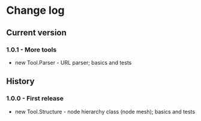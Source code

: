 # Change log
## Current version
### 1.0.1 - More tools
- new Tool.Parser - URL parser; basics and tests

## History
### 1.0.0 - First release
- new Tool.Structure - node hierarchy class (node mesh); basics and tests